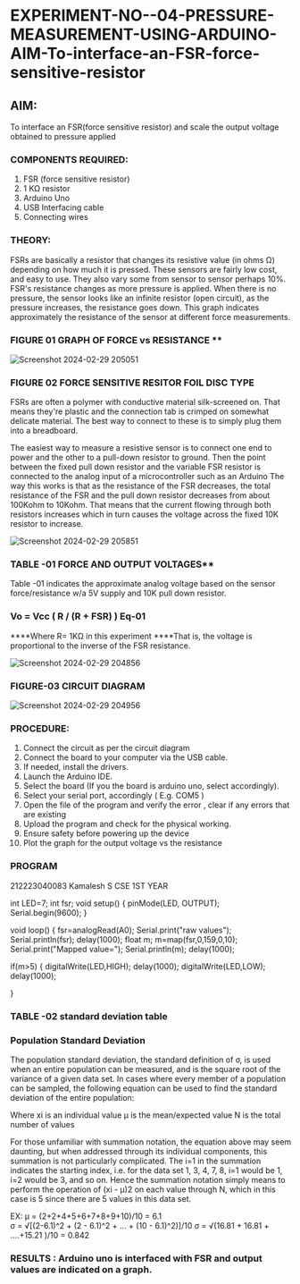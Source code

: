 # EXPERIMENT-NO--04-PRESSURE-MEASUREMENT-USING-ARDUINO-AIM-To-interface-an-FSR-force-sensitive-resistor


## AIM: 
To interface an FSR(force sensitive resistor) and scale the output voltage obtained to pressure applied 
 
### COMPONENTS REQUIRED:
1.	FSR  (force sensitive resistor)
2.	1 KΩ resistor 
3.	Arduino Uno 
4.	USB Interfacing cable 
5.	Connecting wires 


### THEORY: 
FSRs are basically a resistor that changes its resistive value (in ohms Ω) depending on how much it is pressed. These sensors are fairly low cost, and easy to use. They also vary some from sensor to sensor perhaps 10%. FSR's resistance changes as more pressure is applied. When there is no pressure, the sensor looks like an infinite resistor (open circuit), as the pressure increases, the resistance goes down. This graph indicates approximately the resistance of the sensor at different force measurements.
 



### FIGURE 01 GRAPH OF FORCE vs RESISTANCE **


![Screenshot 2024-02-29 205051](https://github.com/sakamalesh/EXPERIMENT-NO--04-PRESSURE-MEASUREMENT-USING-ARDUINO-AIM-To-interface-an-FSR-force-sensitive-resist/assets/149148235/1ecc29bd-9870-45e8-9180-6891f23c35bf)






### FIGURE 02 FORCE SENSITIVE RESITOR FOIL DISC TYPE  

FSRs are often a polymer with conductive material silk-screened on. That means they're plastic and the connection tab is crimped on somewhat delicate material. The best way to connect to these is to simply plug them into a breadboard.

The easiest way to measure a resistive sensor is to connect one end to power and the other to a pull-down resistor to ground. Then the point between the fixed pull down resistor and the variable FSR resistor is connected to the analog input of a microcontroller such as an Arduino The way this works is that as the resistance of the FSR decreases, the total resistance of the FSR and the pull down resistor decreases from about 100Kohm to 10Kohm. That means that the current flowing through both resistors increases which in turn causes the voltage across the fixed 10K resistor to increase.

![Screenshot 2024-02-29 205851](https://github.com/sakamalesh/EXPERIMENT-NO--04-PRESSURE-MEASUREMENT-USING-ARDUINO-AIM-To-interface-an-FSR-force-sensitive-resist/assets/149148235/72a9e61f-fda3-4791-b06a-f39090f8fd46)

### TABLE -01 FORCE AND OUTPUT VOLTAGES**
	
  Table -01 indicates the approximate analog voltage based on the sensor force/resistance w/a 5V supply and 10K pull down resistor.

### Vo = Vcc ( R / (R + FSR) )								Eq-01

****Where R= 1KΩ in this experiment 
****That is, the voltage is proportional to the inverse of the FSR resistance.







![Screenshot 2024-02-29 204856](https://github.com/sakamalesh/EXPERIMENT-NO--04-PRESSURE-MEASUREMENT-USING-ARDUINO-AIM-To-interface-an-FSR-force-sensitive-resist/assets/149148235/cb88ec67-df54-4337-8f33-a696fd062d88)






### FIGURE-03 CIRCUIT DIAGRAM


![Screenshot 2024-02-29 204956](https://github.com/sakamalesh/EXPERIMENT-NO--04-PRESSURE-MEASUREMENT-USING-ARDUINO-AIM-To-interface-an-FSR-force-sensitive-resist/assets/149148235/26d48fbf-825e-40c5-8458-a4c020355fba)


### PROCEDURE:
1.	Connect the circuit as per the circuit diagram 
2.	Connect the board to your computer via the USB cable.
3.	If needed, install the drivers.
4.	Launch the Arduino IDE.
5.	Select the board (If you the board is arduino uno, select accordingly).
6.	Select your serial port, accordingly ( E.g. COM5 )
7.	Open the file of the program  and verify the error , clear if any errors that are existing 
8.	Upload the program and check for the physical working. 
9.	Ensure safety before powering up the device 
10.	Plot the graph for the output voltage vs the resistance 


### PROGRAM 
 212223040083
 Kamalesh S
 CSE 1ST YEAR 
 
int LED=7;
int fsr;
void setup()
{
  pinMode(LED, OUTPUT);
  Serial.begin(9600);
}

void loop()
{
  fsr=analogRead(A0);
  Serial.print("raw values");
  Serial.println(fsr);
  delay(1000);
  float m;
  m=map(fsr,0,159,0,10);
  Serial.print("Mapped value=");
  Serial.println(m);
  delay(1000);
  
  if(m>5)
  {
    digitalWrite(LED,HIGH);
    delay(1000);
    digitalWrite(LED,LOW);
    delay(1000);
                 
  }

 
 
 
 
 
 
 
 
 
 
 
 
 




### TABLE -02 standard deviation table 
### Population Standard Deviation
The population standard deviation, the standard definition of σ, is used when an entire population can be measured, and is the square root of the variance of a given data set. In cases where every member of a population can be sampled, the following equation can be used to find the standard deviation of the entire population:



Where
xi is an individual value
μ is the mean/expected value
N is the total number of values

For those unfamiliar with summation notation, the equation above may seem daunting, but when addressed through its individual components, this summation is not particularly complicated. The i=1 in the summation indicates the starting index, i.e. for the data set 1, 3, 4, 7, 8, i=1 would be 1, i=2 would be 3, and so on. Hence the summation notation simply means to perform the operation of (xi - μ)2 on each value through N, which in this case is 5 since there are 5 values in this data set.

EX:           μ = (2+2+4+5+6+7+8+9+10)/10 = 6.1        
σ = √[(2-6.1)^2 + (2 - 6.1)^2 + ... + (10 - 6.1)^2)]/10
σ = √(16.81 + 16.81 + ....+15.21 )/10 = 0.842











			



### RESULTS : Arduino uno is interfaced with FSR and output values are indicated on a graph.
